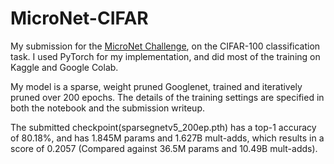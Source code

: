 # MicroNet-CIFAR
<p>My submission for the <a href="https://micronet-challenge.github.io/">MicroNet Challenge</a>, on the CIFAR-100 classification task. I used PyTorch for my implementation, and did most of the training on Kaggle and Google Colab.</p>

<p>My model is a sparse, weight pruned Googlenet, trained and iteratively pruned over 200 epochs. The details of the training settings are specified in both the notebook and the submission writeup.</p>

<p>The submitted checkpoint(sparsegnetv5_200ep.pth) has a top-1 accuracy of 80.18%, and has 1.845M params and 1.627B mult-adds, which results in a score of 0.2057 (Compared against 36.5M params and 10.49B mult-adds).</p>


